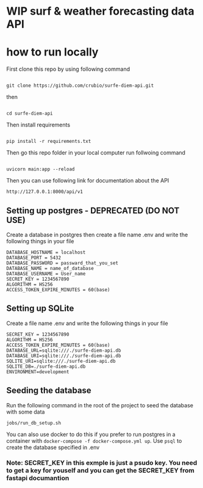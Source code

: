 # WIP surf & weather forecasting data API

# how to run locally
First clone this repo by using following command
````

git clone https://github.com/crubio/surfe-diem-api.git

````
then 
````

cd surfe-diem-api

````

Then install requirements

````

pip install -r requirements.txt

````

Then go this repo folder in your local computer run follwoing command
````

uvicorn main:app --reload

````

Then you can use following link for documentation about the API

````
http://127.0.0.1:8000/api/v1

````

## Setting up postgres - DEPRECATED (DO NOT USE)
Create a database in postgres then create a file name .env and write the following things in your file 

````
DATABASE_HOSTNAME = localhost
DATABASE_PORT = 5432
DATABASE_PASSWORD = passward_that_you_set
DATABASE_NAME = name_of_database
DATABASE_USERNAME = User_name
SECRET_KEY = 1234567890
ALGORITHM = HS256
ACCESS_TOKEN_EXPIRE_MINUTES = 60(base)

````

## Setting up SQLite
Create a file name .env and write the following things in your file 

````
SECRET_KEY = 1234567890
ALGORITHM = HS256
ACCESS_TOKEN_EXPIRE_MINUTES = 60(base)
DATABASE_URL=sqlite:///./surfe-diem-api.db
DATABASE_URI=sqlite:///./surfe-diem-api.db
SQLITE_URI=sqlite:///./surfe-diem-api.db
SQLITE_DB=./surfe-diem-api.db
ENVIRONMENT=development

````

## Seeding the database
Run the following command in the root of the project to seed the database with some data
````
jobs/run_db_setup.sh
````

You can also use docker to do this if you prefer to run postgres in a container with `docker-compose -f docker-compose.yml up`. Use `psql` to create the database specified in .env

### Note: SECRET_KEY in this exmple is just a psudo key. You need to get a key for youself and you can get the SECRET_KEY  from fastapi documantion 